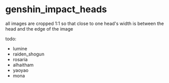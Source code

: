 ﻿# genshin_impact_heads

all images are cropped 1:1 so that close to one head's width is between the head and the edge of the image

todo:
 - lumine
 - raiden_shogun
 - rosaria
 - alhaitham
 - yaoyao
 - mona
